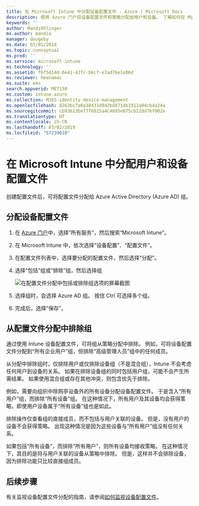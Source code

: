 ```yaml
---
title: 在 Microsoft Intune 中分配设备配置文件 - Azure | Microsoft Docs
description: 使用 Azure 门户将设备配置文件和策略分配给用户和设备。 了解如何在 Microsoft InTune 中从配置文件分配中排除组。
keywords: ''
author: MandiOhlinger
ms.author: mandia
manager: dougeby
ms.date: 03/01/2018
ms.topic: conceptual
ms.prod: ''
ms.service: microsoft-intune
ms.technology: ''
ms.assetid: f6f5414d-0e41-42fc-b6cf-e7ad76e1e06d
ms.reviewer: heenamac
ms.suite: ems
search.appverid: MET150
ms.custom: intune-azure
ms.collection: M365-identity-device-management
ms.openlocfilehash: 8263bc7a6a38431d942bd8714b1911a94cb4a24a
ms.sourcegitcommit: cb93613bef7f6015a4c4095e875cb12dd76f002e
ms.translationtype: HT
ms.contentlocale: zh-CN
ms.lasthandoff: 03/02/2019
ms.locfileid: "57239010"
---
```

# <a name="assign-user-and-device-profiles-in-microsoft-intune"></a>在 Microsoft Intune 中分配用户和设备配置文件

创建配置文件后，可将配置文件分配给 Azure Active Directory (Azure AD) 组。

## <a name="assign-a-device-profile"></a>分配设备配置文件

1. 在 [Azure 门户](https://portal.azure.com)中，选择“所有服务”，然后搜索“Microsoft Intune”。
2. 在 Microsoft Intune 中，依次选择“设备配置”、“配置文件”。
3. 在配置文件列表中，选择要分配的配置文件，然后选择“分配”。
4. 选择“包括”组或“排除”组，然后选择组  

    ![在配置文件分配中包括或排除组选项的屏幕截图](./media/group-include-exclude.png)

5. 选择组时，会选择 Azure AD 组。 按住 Ctrl 可选择多个组。
6. 完成后，选择“保存”。

## <a name="exclude-groups-from-a-profile-assignment"></a>从配置文件分配中排除组

通过使用 Intune 设备配置文件，可将组从策略分配中排除。 例如，可将设备配置文件分配到“所有企业用户”组，但排除“高级管理人员”组中的任何成员。

从分配中排除组时，仅排除用户或仅排除设备组（不是混合组），Intune 不会考虑任何用户到设备的关系。 如果在排除设备组的同时包括用户组，可能不会产生所需结果。 如果使用混合组或存在其他冲突，则包含优先于排除。

例如，需要向组织中除网亭设备外的所有设备分配设备配置文件。 于是含入“所有用户”组，而排除“所有设备”组。 在这种情况下，所有用户及其设备均会获得策略，即使用户设备属于“所有设备”组也是如此。

排除操作仅查看组的直接成员，而不包括与用户关联的设备。 但是，没有用户的设备不会获得策略。 出现这种情况是因为这些设备与“所有用户”组没有任何关系。

如果包括“所有设备”，而排除“所有用户”，则所有设备均接收策略。 在这种情况下，其目的是将与用户关联的设备从策略中排除。 但是，这样并不会排除设备，因为排除功能只比较直接组成员。

## <a name="next-steps"></a>后续步骤
有关监视设备配置文件分配的指南，请参阅[如何监视设备配置文件](device-profile-monitor.md)。
